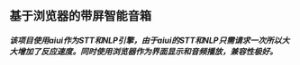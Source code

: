 ## 基于浏览器的带屏智能音箱

##### 该项目使用aiui作为STT和NLP引擎，由于aiui的STT和NLP只需请求一次所以大大增加了反应速度。同时使用浏览器作为界面显示和音频播放，兼容性极好。